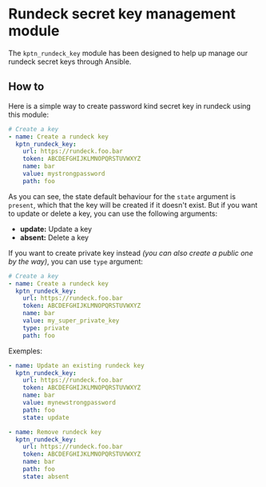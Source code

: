# Rundeck secret key management module

The `kptn_rundeck_key` module has been designed to help up manage our rundeck secret keys through Ansible.

## How to

Here is a simple way to create password kind secret key in rundeck using this module:
```yaml
# Create a key
- name: Create a rundeck key
  kptn_rundeck_key:
    url: https://rundeck.foo.bar
    token: ABCDEFGHIJKLMNOPQRSTUVWXYZ
    name: bar
    value: mystrongpassword
    path: foo
```

As you can see, the state default behaviour for the `state` argument is `present`, which that the key will be created if it doesn't exist. But if you want to update or delete a key, you can use the following arguments:
* **update:** Update a key
* **absent:** Delete a key

If you want to create private key instead _(you can also create a public one by the way)_, you can use `type` argument:
```yaml
# Create a key
- name: Create a rundeck key
  kptn_rundeck_key:
    url: https://rundeck.foo.bar
    token: ABCDEFGHIJKLMNOPQRSTUVWXYZ
    name: bar
    value: my_super_private_key
    type: private
    path: foo
```

Exemples:
```yaml
- name: Update an existing rundeck key
  kptn_rundeck_key:
    url: https://rundeck.foo.bar
    token: ABCDEFGHIJKLMNOPQRSTUVWXYZ
    name: bar
    value: mynewstrongpassword
    path: foo
    state: update
```
```yaml
- name: Remove rundeck key
  kptn_rundeck_key:
    url: https://rundeck.foo.bar
    token: ABCDEFGHIJKLMNOPQRSTUVWXYZ
    name: bar
    path: foo
    state: absent
```
